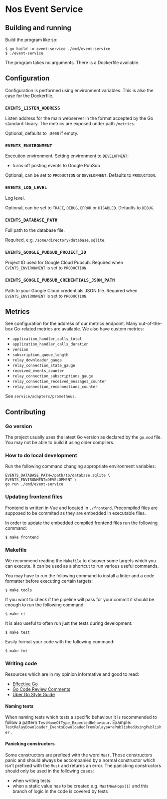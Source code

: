 # Nos Event Service

## Building and running

Build the program like so:

    $ go build -o event-service ./cmd/event-service
    $ ./event-service

The program takes no arguments. There is a Dockerfile available.

## Configuration

Configuration is performed using environment variables. This is also the case
for the Dockerfile.

### `EVENTS_LISTEN_ADDRESS`

Listen address for the main webserver in the format accepted by the Go standard
library. The metrics are exposed under path `/metrics`.

Optional, defaults to `:8008` if empty.

### `EVENTS_ENVIRONMENT`

Execution environment. Setting environment to `DEVELOPMENT`:
- turns off posting events to Google PubSub

Optional, can be set to `PRODUCTION` or `DEVELOPMENT`. Defaults to `PRODUCTION`.

### `EVENTS_LOG_LEVEL`

Log level.

Optional, can be set to `TRACE`, `DEBUG`, `ERROR` or `DISABLED`. Defaults to
`DEBUG`.

### `EVENTS_DATABASE_PATH`

Full path to the database file.

Required, e.g. `/some/directory/database.sqlite`.

### `EVENTS_GOOGLE_PUBSUB_PROJECT_ID`

Project ID used for Google Cloud Pubsub. Required when `EVENTS_ENVIRONMENT` is
set to `PRODUCTION`.

### `EVENTS_GOOGLE_PUBSUB_CREDENTIALS_JSON_PATH`

Path to your Google Cloud credentials JSON file. Required when
`EVENTS_ENVIRONMENT` is set to `PRODUCTION`.

## Metrics

See configuration for the address of our metrics endpoint. Many out-of-the-box
Go-related metrics are available. We also have custom metrics:

- `application_handler_calls_total`
- `application_handler_calls_duration`
- `version`
- `subscription_queue_length`
- `relay_downloader_gauge`
- `relay_connection_state_gauge`
- `received_events_counter`
- `relay_connection_subscriptions_gauge`
- `relay_connection_received_messages_counter`
- `relay_connection_reconnections_counter`

See `service/adapters/prometheus`.

## Contributing

### Go version

The project usually uses the latest Go version as declared by the `go.mod` file.
You may not be able to build it using older compilers.

### How to do local development

Run the following command changing appropriate environment variables:

```
EVENTS_DATABASE_PATH=/path/to/database.sqlite \
EVENTS_ENVIRONMENT=DEVELOPMENT \
go run ./cmd/event-service
```

### Updating frontend files

Frontend is written in Vue and located in `./frontend`. Precompiled files are
supposed to be commited as they are embedded in executable files.

In order to update the embedded compiled frontend files run the following
command:

    $ make frontend

### Makefile

We recommend reading the `Makefile` to discover some targets which you can
execute. It can be used as a shortcut to run various useful commands.

You may have to run the following command to install a linter and a code
formatter before executing certain targets:

    $ make tools

If you want to check if the pipeline will pass for your commit it should be
enough to run the following command:

    $ make ci

It is also useful to often run just the tests during development:

    $ make test

Easily format your code with the following command:

    $ make fmt

### Writing code

Resources which are in my opinion informative and good to read:

- [Effective Go][effective-go]
- [Go Code Review Comments][code-review-comments]
- [Uber Go Style Guide][uber-style-guide]

#### Naming tests

When naming tests which tests a specific behaviour it is recommended to follow a
pattern `TestNameOfType_ExpectedBehaviour`. Example:
`TestRelayDownloader_EventsDownloadedFromRelaysArePublishedUsingPublisher`
.

#### Panicking constructors

Some constructors are prefixed with the word `Must`. Those constructors panic
and should always be accompanied by a normal constructor which isn't prefixed
with the `Must` and returns an error. The panicking constructors should only be
used in the following cases:
- when writing tests
- when a static value has to be created e.g. `MustNewHops(1)` and this branch of
  logic in the code is covered by tests

[effective-go]: http://golang.org/doc/effective_go.html
[code-review-comments]: https://github.com/golang/go/wiki/CodeReviewComments
[uber-style-guide]: https://github.com/uber-go/guide/blob/master/style.md

